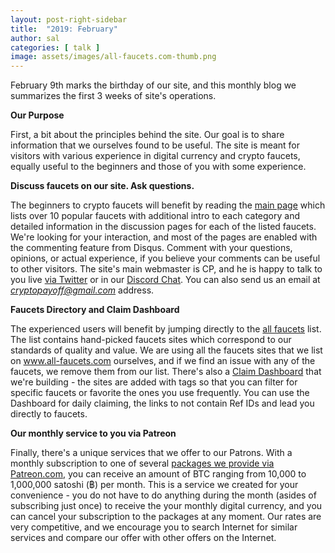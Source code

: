 ```yaml
---
layout: post-right-sidebar
title:  "2019: February"
author: sal
categories: [ talk ]
image: assets/images/all-faucets.com-thumb.png
---
```

February 9th marks the birthday of our site, and this monthly blog we summarizes the first 3 weeks of site's operations.

**Our Purpose**

First, a bit about the principles behind the site. Our goal is to share information that we ourselves found to be useful. The site is meant for visitors with various experience in digital currency and crypto faucets, equally useful to the beginners and those of you with some experience.

**Discuss faucets on our site. Ask questions.**

The beginners to crypto faucets will benefit by reading the <a href="/index.html">main page</a> which lists over 10 popular faucets with additional intro to each category and detailed information in the discussion pages for each of the listed faucets. We're looking for your interaction, and most of the pages are enabled with the commenting feature from Disqus. Comment with your questions, opinions, or actual experience, if you believe your comments can be useful to other visitors. The site's main webmaster is CP, and he is happy to talk to you live <a target="_blank" href="https://twitter.com/CryptoPayoff">via Twitter</a> or in our <a href="https://discord.gg/rSJsUWc">Discord Chat</a>. You can also send us an email at <i>cryptopayoff@gmail.com</i> address.

**Faucets Directory and Claim Dashboard**

The experienced users will benefit by jumping directly to the <a href="http://www.all-faucets.com/all/index.html">all faucets</a> list. The list contains hand-picked faucets sites which correspond to our standards of quality and value. We are using all the faucets sites that we list on www.all-faucets.com ourselves, and if we find an issue with any of the faucets, we remove them from our list. There's also a <a href="http://www.all-faucets.com/all/index.html">Claim Dashboard</a> that we're building - the sites are added with tags so that you can filter for specific faucets or favorite the ones you use frequently. You can use the Dashboard for daily claiming, the links to not contain Ref IDs and lead you directly to faucets.

**Our monthly service to you via Patreon**

Finally, there's a unique services that we offer to our Patrons. With a monthly subscription to one of several <a target="_blank" href="https://www.patreon.com/join/CryptoPayoff">packages we provide via Patreon.com</a>, you can receive an amount of BTC ranging from 10,000 to 1,000,000 satoshi (฿) per month. This is a service we created for your convenience - you do not have to do anything during the month (asides of subscribing just once) to receive the your monthly digital currency, and you can cancel your subscription to the packages at any moment. Our rates are very competitive, and we encourage you to search Internet for similar services and compare our offer with other offers on the Internet.
